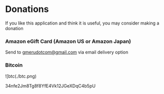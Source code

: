 # Donations

If you like this application and think it is useful, you may consider making a donation

### Amazon eGift Card (Amazon US or Amazon Japan)
Send to gmerudotcom@gmail.com via email delivery option

### Bitcoin
![btc(./btc.png)

34nfe2Jm8Tg8f8YfE4Vk12JGeXDqC4b5pU